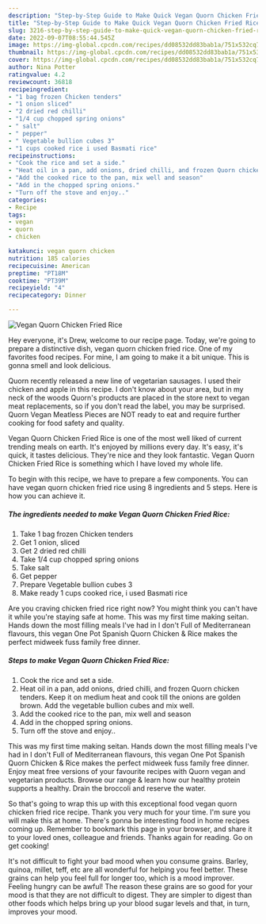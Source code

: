 ```yaml
---
description: "Step-by-Step Guide to Make Quick Vegan Quorn Chicken Fried Rice"
title: "Step-by-Step Guide to Make Quick Vegan Quorn Chicken Fried Rice"
slug: 3216-step-by-step-guide-to-make-quick-vegan-quorn-chicken-fried-rice
date: 2022-09-07T08:55:44.545Z
image: https://img-global.cpcdn.com/recipes/dd08532dd83bab1a/751x532cq70/vegan-quorn-chicken-fried-rice-recipe-main-photo.jpg
thumbnail: https://img-global.cpcdn.com/recipes/dd08532dd83bab1a/751x532cq70/vegan-quorn-chicken-fried-rice-recipe-main-photo.jpg
cover: https://img-global.cpcdn.com/recipes/dd08532dd83bab1a/751x532cq70/vegan-quorn-chicken-fried-rice-recipe-main-photo.jpg
author: Nina Potter
ratingvalue: 4.2
reviewcount: 36818
recipeingredient:
- "1 bag frozen Chicken tenders"
- "1 onion sliced"
- "2 dried red chilli"
- "1/4 cup chopped spring onions"
- " salt"
- " pepper"
- " Vegetable bullion cubes 3"
- "1 cups cooked rice i used Basmati rice"
recipeinstructions:
- "Cook the rice and set a side."
- "Heat oil in a pan, add onions, dried chilli, and frozen Quorn chicken tenders. Keep it on medium heat and cook till the onions are golden brown. Add the vegetable bullion cubes and mix well."
- "Add the cooked rice to the pan, mix well and season"
- "Add in the chopped spring onions."
- "Turn off the stove and enjoy.."
categories:
- Recipe
tags:
- vegan
- quorn
- chicken

katakunci: vegan quorn chicken 
nutrition: 185 calories
recipecuisine: American
preptime: "PT18M"
cooktime: "PT39M"
recipeyield: "4"
recipecategory: Dinner

---
```



![Vegan Quorn Chicken Fried Rice](https://img-global.cpcdn.com/recipes/dd08532dd83bab1a/751x532cq70/vegan-quorn-chicken-fried-rice-recipe-main-photo.jpg)

Hey everyone, it's Drew, welcome to our recipe page. Today, we're going to prepare a distinctive dish, vegan quorn chicken fried rice. One of my favorites food recipes. For mine, I am going to make it a bit unique. This is gonna smell and look delicious.

Quorn recently released a new line of vegetarian sausages. I used their chicken and apple in this recipe. I don&#39;t know about your area, but in my neck of the woods Quorn&#39;s products are placed in the store next to vegan meat replacements, so if you don&#39;t read the label, you may be surprised. Quorn Vegan Meatless Pieces are NOT ready to eat and require further cooking for food safety and quality.

Vegan Quorn Chicken Fried Rice is one of the most well liked of current trending meals on earth. It's enjoyed by millions every day. It's easy, it's quick, it tastes delicious. They're nice and they look fantastic. Vegan Quorn Chicken Fried Rice is something which I have loved my whole life.


To begin with this recipe, we have to prepare a few components. You can have vegan quorn chicken fried rice using 8 ingredients and 5 steps. Here is how you can achieve it.

<!--inarticleads1-->

##### The ingredients needed to make Vegan Quorn Chicken Fried Rice:

1. Take 1 bag frozen Chicken tenders
1. Get 1 onion, sliced
1. Get 2 dried red chilli
1. Take 1/4 cup chopped spring onions
1. Take  salt
1. Get  pepper
1. Prepare  Vegetable bullion cubes 3
1. Make ready 1 cups cooked rice, i used Basmati rice


Are you craving chicken fried rice right now? You might think you can&#39;t have it while you&#39;re staying safe at home. This was my first time making seitan. Hands down the most filling meals I&#39;ve had in I don&#39;t Full of Mediterranean flavours, this vegan One Pot Spanish Quorn Chicken &amp; Rice makes the perfect midweek fuss family free dinner. 

<!--inarticleads2-->

##### Steps to make Vegan Quorn Chicken Fried Rice:

1. Cook the rice and set a side.
1. Heat oil in a pan, add onions, dried chilli, and frozen Quorn chicken tenders. Keep it on medium heat and cook till the onions are golden brown. Add the vegetable bullion cubes and mix well.
1. Add the cooked rice to the pan, mix well and season
1. Add in the chopped spring onions.
1. Turn off the stove and enjoy..


This was my first time making seitan. Hands down the most filling meals I&#39;ve had in I don&#39;t Full of Mediterranean flavours, this vegan One Pot Spanish Quorn Chicken &amp; Rice makes the perfect midweek fuss family free dinner. Enjoy meat free versions of your favourite recipes with Quorn vegan and vegetarian products. Browse our range &amp; learn how our healthy protein supports a healthy. Drain the broccoli and reserve the water. 

So that's going to wrap this up with this exceptional food vegan quorn chicken fried rice recipe. Thank you very much for your time. I'm sure you will make this at home. There's gonna be interesting food in home recipes coming up. Remember to bookmark this page in your browser, and share it to your loved ones, colleague and friends. Thanks again for reading. Go on get cooking!

It's not difficult to fight your bad mood when you consume grains. Barley, quinoa, millet, teff, etc are all wonderful for helping you feel better. These grains can help you feel full for longer too, which is a mood improver. Feeling hungry can be awful! The reason these grains are so good for your mood is that they are not difficult to digest. They are simpler to digest than other foods which helps bring up your blood sugar levels and that, in turn, improves your mood.
